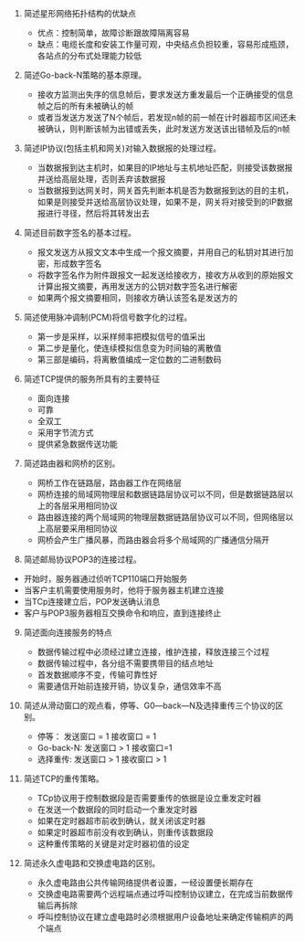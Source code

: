 1. 简述星形网络拓扑结构的优缺点
   
     - 优点：控制简单，故障诊断跟故障隔离容易
     - 缺点：电缆长度和安装工作量可观，中央结点负担较重，容易形成瓶颈，各站点的分布式处理能力较低

2. 简述Go-back-N策略的基本原理。
   
    - 接收方监测出失序的信息帧后，要求发送方重发最后一个正确接受的信息帧之后的所有未被确认的帧
    - 或者当发送方发送了N个帧后，若发现n帧的前一帧在计时器超市区间还未被确认，则判断该帧为出错或丢失，此时发送方发送该出错帧及后的n帧

3. 简述IP协议(包括主机和网关)对输入数据报的处理过程。

   - 当数据报到达主机时，如果目的IP地址与主机地址匹配，则接受该数据报并送给高层处理，否则丢弃该数据报
   - 当数据报到达网关时，网关首先判断本机是否为数据报到达的目的主机，如果是则接受并送给高层协议处理，如果不是，网关将对接受到的IP数据报进行寻径，然后将其转发出去

4. 简述目前数字签名的基本过程。

    - 报文发送方从报文文本中生成一个报文摘要，并用自己的私钥对其进行加密，形成数字签名
    - 将数字签名作为附件跟报文一起发送给接收方，接收方从收到的原始报文计算出报文摘要，再用发送方的公钥对数字签名进行解密
    - 如果两个报文摘要相同，则接收方确认该签名是发送方的

5. 简述使用脉冲调制(PCM)将信号数字化的过程。
    - 第一步是采样，以采样频率把模拟信号的值采出
    - 第二步是量化，使连续模拟信息变为时间轴的离散值
    - 第三部是编码，将离散值编成一定位数的二进制数码


6. 简述TCP提供的服务所具有的主要特征
    - 面向连接
    - 可靠
    - 全双工
    - 采用字节流方式
    - 提供紧急数据传送功能

7. 简述路由器和网桥的区别。

    - 网桥工作在链路层，路由器工作在网络层
    - 网桥连接的局域网物理层和数据链路层协议可以不同，但是数据链路层以上的各层采用相同协议
    - 路由器连接的两个局域网的物理层数据链路层协议可以不同，但网络层以上高层要采用相同协议
    - 网桥会产生广播风暴，而路由器会将多个局域网的广播通信分隔开

8. 简述邮局协议POP3的连接过程。

  - 开始时，服务器通过侦听TCP110端口开始服务
  - 当客户主机需要使用服务时，他将于服务器主机建立连接
  - 当TCp连接建立后，POP发送确认消息
  - 客户与POP3服务器相互交换命令和响应，直到连接终止

9. 简述面向连接服务的特点
   - 数据传输过程中必须经过建立连接，维护连接，释放连接三个过程
   - 数据传输过程中，各分组不需要携带目的结点地址
   - 首发数据顺序不变，传输可靠性好
   - 需要通信开始前连接开销，协议复杂，通信效率不高

10. 简述从滑动窗口的观点看，停等、G0—back—N及选择重传三个协议的区别。
    - 停等： 发送窗口 = 1 接收窗口 = 1
    - Go-back-N: 发送窗口 > 1 接收窗口=1
    - 选择重传: 发送窗口 > 1 接收窗口 > 1

11. 简述TCP的重传策略。
    - TCp协议用于控制数据段是否需要重传的依据是设立重发定时器
    - 在发送一个数据段的同时启动一个重发定时器
    - 如果在定时器超市前收到确认，就关闭该定时器
    - 如果定时器超市前没有收到确认，则重传该数据段
    - 这种重传策略的关键是对定时器初值的设定


12. 简述永久虚电路和交换虚电路的区别。

    - 永久虚电路由公共传输网络提供者设置，一经设置便长期存在
    - 交换虚电路需要两个远程端点通过呼叫控制协议建立，在完成当前数据传输后再拆除
    - 呼叫控制协议在建立虚电路时必须根据用户设备地址来确定传输桐庐的两个端点